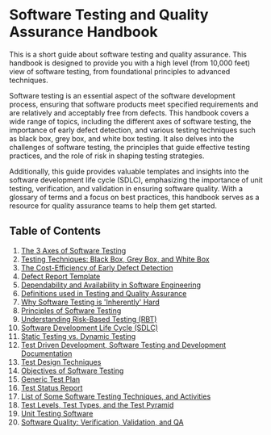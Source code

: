 # Software Testing and Quality Assurance Handbook

This is a short guide about software testing and quality assurance. This handbook is designed to provide you with a high level (from 10,000 feet) view of software testing, from foundational principles to advanced techniques.

Software testing is an essential aspect of the software development process, ensuring that software products meet specified requirements and are relatively and acceptably free from defects. This handbook covers a wide range of topics, including the different axes of software testing, the importance of early defect detection, and various testing techniques such as black box, grey box, and white box testing. It also delves into the challenges of software testing, the principles that guide effective testing practices, and the role of risk in shaping testing strategies.

Additionally, this guide provides valuable templates and insights into the software development life cycle (SDLC), emphasizing the importance of unit testing, verification, and validation in ensuring software quality. With a glossary of terms and a focus on best practices, this handbook serves as a resource for quality assurance teams to help them get started.

## Table of Contents

1. [The 3 Axes of Software Testing](https://github.com/ajeless/docs/blob/master/test_and_qa/axes_of_testing.md)
2. [Testing Techniques: Black Box, Grey Box, and White Box](https://github.com/ajeless/docs/blob/master/test_and_qa/black_grey_white_box_testing.md)
3. [The Cost-Efficiency of Early Defect Detection](https://github.com/ajeless/docs/blob/master/test_and_qa/cost_of_bugs.md)
4. [Defect Report Template](https://github.com/ajeless/docs/blob/master/test_and_qa/defect_report_template.md)
5. [Dependability and Availability in Software Engineering](https://github.com/ajeless/docs/blob/master/test_and_qa/dependability.md)
6. [Definitions used in Testing and Quality Assurance](https://github.com/ajeless/docs/blob/master/test_and_qa/glossary.md)
7. [Why Software Testing is 'Inherently' Hard](https://github.com/ajeless/docs/blob/master/test_and_qa/inherently_hard.md)
8. [Principles of Software Testing](https://github.com/ajeless/docs/blob/master/test_and_qa/principles_of_software_testing.md)
9. [Understanding Risk-Based Testing (RBT)](https://github.com/ajeless/docs/blob/master/test_and_qa/risk_based_testing.md)
10. [Software Development Life Cycle (SDLC)](https://github.com/ajeless/docs/blob/master/test_and_qa/sdlc.md)
11. [Static Testing vs. Dynamic Testing](https://github.com/ajeless/docs/blob/master/test_and_qa/static_vs_dynamic.md)
12. [Test Driven Development, Software Testing and Development Documentation](https://github.com/ajeless/docs/blob/master/test_and_qa/tdd.md)
13. [Test Design Techniques](https://github.com/ajeless/docs/blob/master/test_and_qa/test_design_techniques.md)
14. [Objectives of Software Testing](https://github.com/ajeless/docs/blob/master/test_and_qa/testing_objectives.md)
15. [Generic Test Plan](https://github.com/ajeless/docs/blob/master/test_and_qa/test_plan_template.md)
16. [Test Status Report](https://github.com/ajeless/docs/blob/master/test_and_qa/test_report_template.md)
17. [List of Some Software Testing Techniques, and Activities](https://github.com/ajeless/docs/blob/master/test_and_qa/test_types_and_categories.md)
18. [Test Levels, Test Types, and the Test Pyramid](https://github.com/ajeless/docs/blob/master/test_and_qa/test_types_pyramid.md)
19. [Unit Testing Software](https://github.com/ajeless/docs/blob/master/test_and_qa/unit_testing.md)
20. [Software Quality: Verification, Validation, and QA](https://github.com/ajeless/docs/blob/master/test_and_qa/verification_and_validation.md)


